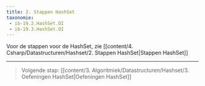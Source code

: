 ```yaml
---
title: 2. Stappen HashSet
taxonomie:
 - ib-19.2.HashSet.OI
 - ib-19.3.HashSet.OI
---
```


Voor de stappen voor de HashSet, zie [[content/4. Csharp/Datastructuren/Hashset/2. Stappen HashSet|Stappen HashSet]]

---

> Volgende stap: [[content/3. Algoritmiek/Datastructuren/Hashset/3. Oefeningen HashSet|Oefeningen HashSet]]
